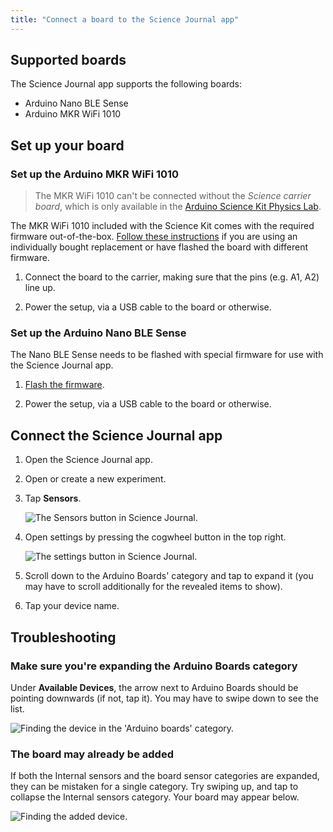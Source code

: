 ```yaml
---
title: "Connect a board to the Science Journal app"
---
```


## Supported boards

The Science Journal app supports the following boards:

- Arduino Nano BLE Sense
- Arduino MKR WiFi 1010

## Set up your board

### Set up the Arduino MKR WiFi 1010

> The MKR WiFi 1010 can't be connected without the _Science carrier board_, which is only available in the [Arduino Science Kit Physics Lab](https://store.arduino.cc/products/arduino-science-kit-physics-lab).

The MKR WiFi 1010 included with the Science Kit comes with the required firmware out-of-the-box. [Follow these instructions](https://support.arduino.cc/hc/en-us/articles/4406227372818) if you are using an individually bought replacement or have flashed the board with different firmware.

1. Connect the board to the carrier, making sure that the pins (e.g. A1, A2) line up.

2. Power the setup, via a USB cable to the board or otherwise.

### Set up the Arduino Nano BLE Sense

The Nano BLE Sense needs to be flashed with special firmware for use with the Science Journal app.

1. [Flash the firmware](https://support.arduino.cc/hc/en-us/articles/4408029337746).

2. Power the setup, via a USB cable to the board or otherwise.

## Connect the Science Journal app

1. Open the Science Journal app.

2. Open or create a new experiment.

3. Tap **Sensors**.

   ![The Sensors button in Science Journal.](img/sj-button-sensors.png)

4. Open settings by pressing the cogwheel button in the top right.

   ![The settings button in Science Journal.](img/sj-button-cogwheel.png)

5. Scroll down to the Arduino Boards' category and tap to expand it (you may have to scroll additionally for the revealed items to show).

6. Tap your device name.

## Troubleshooting

### Make sure you're expanding the Arduino Boards category

Under **Available Devices**, the arrow next to Arduino Boards should be pointing downwards (if not, tap it). You may have to swipe down to see the list.

![Finding the device in the 'Arduino boards' category.](img/science-journal-missing-board-expand.gif)

### The board may already be added

If both the Internal sensors and the board sensor categories are expanded, they can be mistaken for a single category. Try swiping up, and tap to collapse the Internal sensors category. Your board may appear below.

![Finding the added device.](img/science-journal-missing-board-middle.gif)
